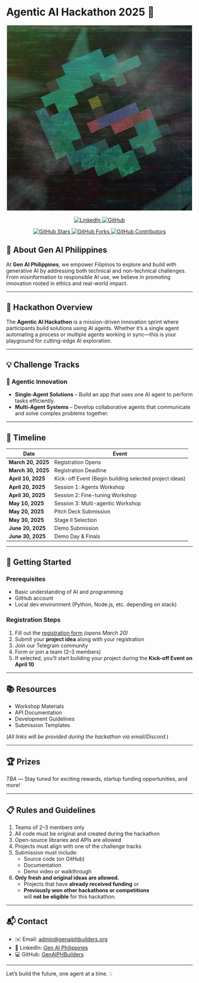 # Agentic AI Hackathon 2025 🚀

<p align="center">
  <img src="484375722_122185705268255386_5486765374022898842_n.jpg" alt="Hackathon Banner" width="500" />
</p>

<p align="center">
  <a href="https://www.linkedin.com/company/gen-ai-philippines/?viewAsMember=true">
    <img src="https://img.shields.io/badge/LinkedIn-Gen_AI_Philippines-blue?style=flat-square&logo=linkedin" alt="LinkedIn">
  </a>
  <a href="https://github.com/GenAIPHBuilders-org">
    <img src="https://img.shields.io/badge/GitHub-GenAIPHBuilders-green?style=flat-square&logo=github" alt="GitHub">
  </a>
</p>

<p align="center">
  <a href="https://github.com/GenAIPHBuilders-org/agentic-hackathon-2025/stargazers">
    <img src="https://img.shields.io/github/stars/GenAIPHBuilders-org/agentic-hackathon-2025?style=social" alt="GitHub Stars">
  </a>
  <a href="https://github.com/GenAIPHBuilders-org/agentic-hackathon-2025/network/members">
    <img src="https://img.shields.io/github/forks/GenAIPHBuilders-org/agentic-hackathon-2025?style=social" alt="GitHub Forks">
  </a>
  <a href="https://github.com/GenAIPHBuilders-org/agentic-hackathon-2025/graphs/contributors">
    <img src="https://img.shields.io/github/contributors/GenAIPHBuilders-org/agentic-hackathon-2025" alt="GitHub Contributors">
  </a>
</p>

## 🧠 About Gen AI Philippines  
At **Gen AI Philippines**, we empower Filipinos to explore and build with generative AI by addressing both technical and non-technical challenges. From misinformation to responsible AI use, we believe in promoting innovation rooted in ethics and real-world impact.

---

## 🎯 Hackathon Overview  
The **Agentic AI Hackathon** is a mission-driven innovation sprint where participants build solutions using AI agents. Whether it’s a single agent automating a process or multiple agents working in sync—this is your playground for cutting-edge AI exploration.

---

## 💡 Challenge Tracks  

### 🧩 Agentic Innovation  
- **Single-Agent Solutions** – Build an app that uses one AI agent to perform tasks efficiently.  
- **Multi-Agent Systems** – Develop collaborative agents that communicate and solve complex problems together.

---

## 📅 Timeline  

| Date | Event |
|------|-------|
| **March 20, 2025** | Registration Opens |
| **March 30, 2025** | Registration Deadline |
| **April 10, 2025** | Kick-off Event (Begin building selected project ideas) |
| **April 20, 2025** | Session 1: Agents Workshop |
| **April 30, 2025** | Session 2: Fine-tuning Workshop |
| **May 10, 2025** | Session 3: Multi-agentic Workshop |
| **May 20, 2025** | Pitch Deck Submission |
| **May 30, 2025** | Stage II Selection |
| **June 20, 2025** | Demo Submission |
| **June 30, 2025** | Demo Day & Finals |

---

## 🚀 Getting Started  

### Prerequisites  
- Basic understanding of AI and programming  
- GitHub account  
- Local dev environment (Python, Node.js, etc. depending on stack)

### Registration Steps  
1. Fill out the [registration form](#) *(opens March 20)*  
2. Submit your **project idea** along with your registration  
3. Join our Telegram community  
4. Form or join a team (2–3 members)  
5. If selected, you’ll start building your project during the **Kick-off Event on April 10**

---

## 📚 Resources  
- Workshop Materials  
- API Documentation  
- Development Guidelines  
- Submission Templates  

(*All links will be provided during the hackathon via email/Discord.*)

---

## 🏆 Prizes  
*TBA* — Stay tuned for exciting rewards, startup funding opportunities, and more!

---

## 📋 Rules and Guidelines  
1. Teams of 2–3 members only  
2. All code must be original and created during the hackathon  
3. Open-source libraries and APIs are allowed  
4. Projects must align with one of the challenge tracks  
5. Submission must include:
   - Source code (on GitHub)  
   - Documentation  
   - Demo video or walkthrough  
6. **Only fresh and original ideas are allowed.**  
   - Projects that have **already received funding** or  
   - **Previously won other hackathons or competitions**  
   will **not be eligible** for this hackathon.

---

## 📬 Contact  

- ✉️ Email: [admin@genaiphbuilders.org](mailto:admin@genaiphbuilders.org)  
- 🔗 LinkedIn: [Gen AI Philippines](https://www.linkedin.com/company/gen-ai-philippines/?viewAsMember=true)  
- 💻 GitHub: [GenAIPHBuilders](https://github.com/GenAIPHBuilders-org)

---

Let’s build the future, one agent at a time. 💡
